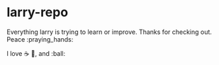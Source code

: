 # larry-repo
Everything larry is trying to learn or improve. Thanks for checking out. Peace :praying_hands:

I love :coffee: :pizza:, and :ball:

